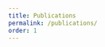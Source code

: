 ```yaml
---
title: Publications
permalink: /publications/
order: 1
---
```




<script src="https://bibbase.org/show?bib=https%3A%2F%2Fraw.githubusercontent.com%2FAGiuseppi%2FAGiuseppi.github.io%2Fmaster%2Fpubs.bib&jsonp=1&group0=year&group1=document_type&theme=simple&hidemenu=true"></script>

